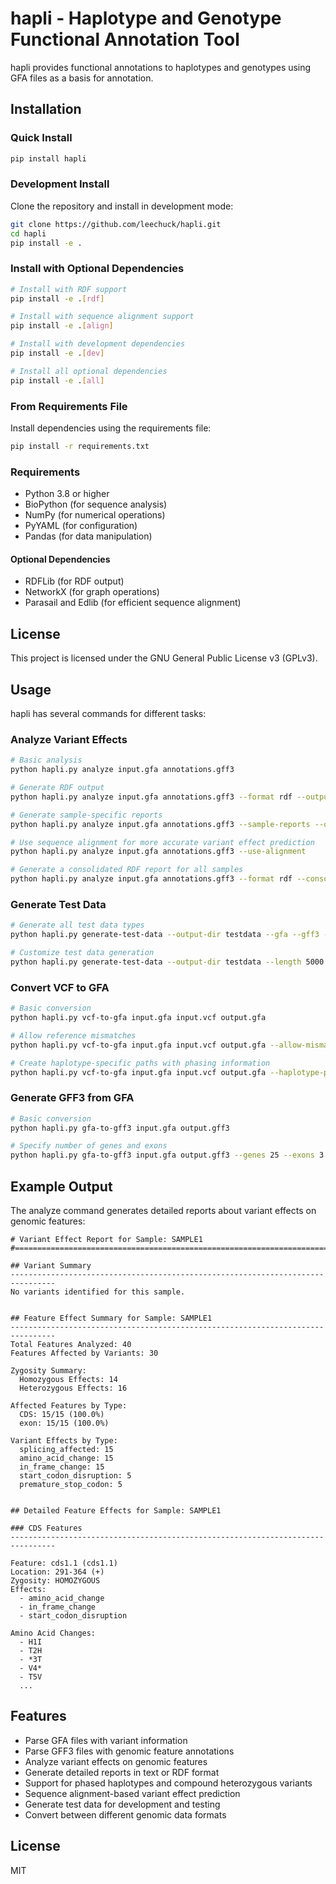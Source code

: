 # hapli - Haplotype and Genotype Functional Annotation Tool

hapli provides functional annotations to haplotypes and genotypes using GFA files as a basis for annotation.

## Installation

### Quick Install

```bash
pip install hapli
```

### Development Install

Clone the repository and install in development mode:

```bash
git clone https://github.com/leechuck/hapli.git
cd hapli
pip install -e .
```

### Install with Optional Dependencies

```bash
# Install with RDF support
pip install -e .[rdf]

# Install with sequence alignment support
pip install -e .[align]

# Install with development dependencies
pip install -e .[dev]

# Install all optional dependencies
pip install -e .[all]
```

### From Requirements File

Install dependencies using the requirements file:

```bash
pip install -r requirements.txt
```

### Requirements

- Python 3.8 or higher
- BioPython (for sequence analysis)
- NumPy (for numerical operations)
- PyYAML (for configuration)
- Pandas (for data manipulation)

#### Optional Dependencies
- RDFLib (for RDF output)
- NetworkX (for graph operations)
- Parasail and Edlib (for efficient sequence alignment)

## License

This project is licensed under the GNU General Public License v3 (GPLv3).

## Usage

hapli has several commands for different tasks:

### Analyze Variant Effects

```bash
# Basic analysis
python hapli.py analyze input.gfa annotations.gff3

# Generate RDF output
python hapli.py analyze input.gfa annotations.gff3 --format rdf --output output.ttl

# Generate sample-specific reports
python hapli.py analyze input.gfa annotations.gff3 --sample-reports --output-prefix sample_reports

# Use sequence alignment for more accurate variant effect prediction
python hapli.py analyze input.gfa annotations.gff3 --use-alignment

# Generate a consolidated RDF report for all samples
python hapli.py analyze input.gfa annotations.gff3 --format rdf --consolidated --output consolidated.ttl
```

### Generate Test Data

```bash
# Generate all test data types
python hapli.py generate-test-data --output-dir testdata --gfa --gff3 --vcf --fasta

# Customize test data generation
python hapli.py generate-test-data --output-dir testdata --length 5000 --segments 10 --variants 20 --genes 15 --samples 5
```

### Convert VCF to GFA

```bash
# Basic conversion
python hapli.py vcf-to-gfa input.gfa input.vcf output.gfa

# Allow reference mismatches
python hapli.py vcf-to-gfa input.gfa input.vcf output.gfa --allow-mismatches

# Create haplotype-specific paths with phasing information
python hapli.py vcf-to-gfa input.gfa input.vcf output.gfa --haplotype-paths --respect-phasing
```

### Generate GFF3 from GFA

```bash
# Basic conversion
python hapli.py gfa-to-gff3 input.gfa output.gff3

# Specify number of genes and exons
python hapli.py gfa-to-gff3 input.gfa output.gff3 --genes 25 --exons 3
```

## Example Output

The analyze command generates detailed reports about variant effects on genomic features:

```
# Variant Effect Report for Sample: SAMPLE1
#===============================================================================

## Variant Summary
--------------------------------------------------------------------------------
No variants identified for this sample.


## Feature Effect Summary for Sample: SAMPLE1
--------------------------------------------------------------------------------
Total Features Analyzed: 40
Features Affected by Variants: 30

Zygosity Summary:
  Homozygous Effects: 14
  Heterozygous Effects: 16

Affected Features by Type:
  CDS: 15/15 (100.0%)
  exon: 15/15 (100.0%)

Variant Effects by Type:
  splicing_affected: 15
  amino_acid_change: 15
  in_frame_change: 15
  start_codon_disruption: 5
  premature_stop_codon: 5


## Detailed Feature Effects for Sample: SAMPLE1

### CDS Features
--------------------------------------------------------------------------------

Feature: cds1.1 (cds1.1)
Location: 291-364 (+)
Zygosity: HOMOZYGOUS
Effects:
  - amino_acid_change
  - in_frame_change
  - start_codon_disruption

Amino Acid Changes:
  - H1I
  - T2H
  - *3T
  - V4*
  - T5V
  ...
```

## Features

- Parse GFA files with variant information
- Parse GFF3 files with genomic feature annotations
- Analyze variant effects on genomic features
- Generate detailed reports in text or RDF format
- Support for phased haplotypes and compound heterozygous variants
- Sequence alignment-based variant effect prediction
- Generate test data for development and testing
- Convert between different genomic data formats

## License

MIT
